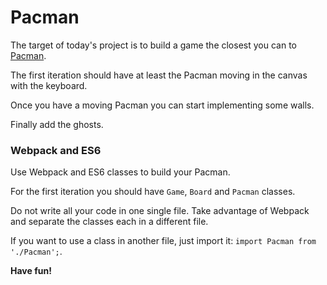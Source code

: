 # Pacman

The target of today's project is to build a game the closest you can to [Pacman](https://en.wikipedia.org/wiki/Pac-Man).

The first iteration should have at least the Pacman moving in the canvas with the keyboard.

Once you have a moving Pacman you can start implementing some walls.

Finally add the ghosts.

### Webpack and ES6

Use Webpack and ES6 classes to build your Pacman.

For the first iteration you should have `Game`, `Board` and `Pacman` classes.

Do not write all your code in one single file. Take advantage of Webpack and separate the classes each in a different file.

If you want to use a class in another file, just import it: `import Pacman from './Pacman';`.

**Have fun!**
